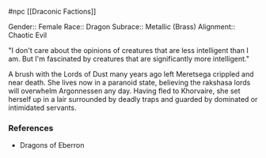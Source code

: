  #npc [[Draconic Factions]]

Gender:: Female
Race:: Dragon
Subrace:: Metallic (Brass)
Alignment:: Chaotic Evil

"I don't care about the opinions of creatures that are less intelligent than I am. But I'm fascinated by creatures that are significantly more intelligent."

A brush with the Lords of Dust many years ago left Meretsega crippled and near death. She lives now in a paranoid state, believing the rakshasa lords will overwhelm Argonnessen any day. Having fled to Khorvaire, she set herself up in a lair surrounded by deadly traps and guarded by dominated or intimidated servants.

### References

* Dragons of Eberron
